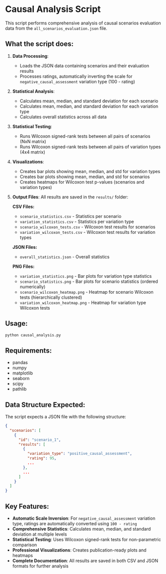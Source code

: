 # Causal Analysis Script

This script performs comprehensive analysis of causal scenarios evaluation data from the `all_scenarios_evaluation.json` file.

## What the script does:

1. **Data Processing**: 
   - Loads the JSON data containing scenarios and their evaluation results
   - Processes ratings, automatically inverting the scale for `negative_causal_assessment` variation type (100 - rating)

2. **Statistical Analysis**:
   - Calculates mean, median, and standard deviation for each scenario
   - Calculates mean, median, and standard deviation for each variation type
   - Calculates overall statistics across all data

3. **Statistical Testing**:
   - Runs Wilcoxon signed-rank tests between all pairs of scenarios (NxN matrix)
   - Runs Wilcoxon signed-rank tests between all pairs of variation types (4x4 matrix)

4. **Visualizations**:
   - Creates bar plots showing mean, median, and std for variation types
   - Creates bar plots showing mean, median, and std for scenarios
   - Creates heatmaps for Wilcoxon test p-values (scenarios and variation types)

5. **Output Files**:
   All results are saved in the `results/` folder:
   
   **CSV Files:**
   - `scenario_statistics.csv` - Statistics per scenario
   - `variation_statistics.csv` - Statistics per variation type
   - `scenario_wilcoxon_tests.csv` - Wilcoxon test results for scenarios
   - `variation_wilcoxon_tests.csv` - Wilcoxon test results for variation types
   
   **JSON Files:**
   - `overall_statistics.json` - Overall statistics
   
   **PNG Files:**
   - `variation_statistics.png` - Bar plots for variation type statistics
   - `scenario_statistics.png` - Bar plots for scenario statistics (ordered numerically)
   - `scenario_wilcoxon_heatmap.png` - Heatmap for scenario Wilcoxon tests (hierarchically clustered)
   - `variation_wilcoxon_heatmap.png` - Heatmap for variation type Wilcoxon tests

## Usage:

```bash
python causal_analysis.py
```

## Requirements:

- pandas
- numpy
- matplotlib
- seaborn
- scipy
- pathlib

## Data Structure Expected:

The script expects a JSON file with the following structure:
```json
{
  "scenarios": [
    {
      "id": "scenario_1",
      "results": [
        {
          "variation_type": "positive_causal_assessment",
          "rating": 95,
          ...
        },
        ...
      ]
    }
  ]
}
```

## Key Features:

- **Automatic Scale Inversion**: For `negative_causal_assessment` variation type, ratings are automatically converted using `100 - rating`
- **Comprehensive Statistics**: Calculates mean, median, and standard deviation at multiple levels
- **Statistical Testing**: Uses Wilcoxon signed-rank tests for non-parametric comparison
- **Professional Visualizations**: Creates publication-ready plots and heatmaps
- **Complete Documentation**: All results are saved in both CSV and JSON formats for further analysis 